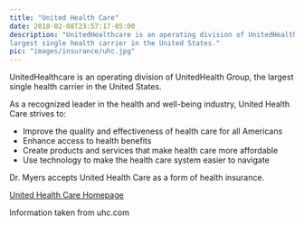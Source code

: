 ```yaml
---
title: "United Health Care"
date: 2018-02-08T23:57:17-05:00
description: "UnitedHealthcare is an operating division of UnitedHealth Group, the 
largest single health carrier in the United States."
pic: "images/insurance/uhc.jpg"
---
```


UnitedHealthcare is an operating division of UnitedHealth Group, the largest single 
health carrier in the United States.

As a recognized leader in the health and well-being industry, United Health Care strives 
to:
* Improve the quality and effectiveness of health care for all Americans
* Enhance access to health benefits
* Create products and services that make health care more affordable
* Use technology to make the health care system easier to navigate

Dr. Myers accepts United Health Care as a form of health insurance.

[United Health Care Homepage](http://www.uhc.com)

Information taken from uhc.com

